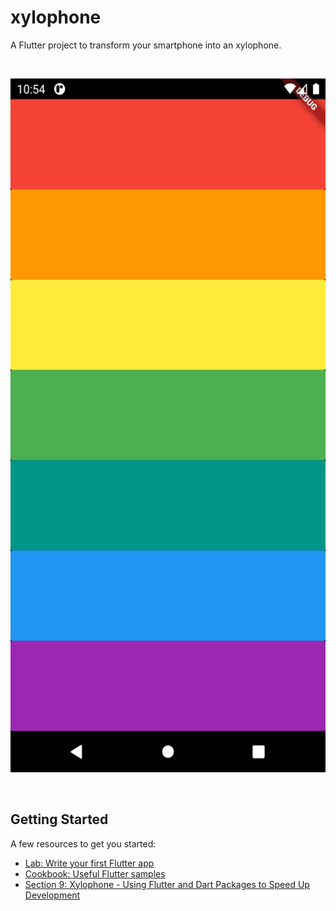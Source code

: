 # xylophone

A Flutter project to transform your smartphone into an xylophone.

<br/>
<p align="start">
  <img width="540" height="1110" src="./screenshots/Screenshot_1.png">
</p>
<br/>

## Getting Started

A few resources to get you started:

- [Lab: Write your first Flutter app](https://flutter.dev/docs/get-started/codelab)
- [Cookbook: Useful Flutter samples](https://flutter.dev/docs/cookbook)
- [Section 9: Xylophone - Using Flutter and Dart Packages to Speed Up Development](https://github.com/londonappbrewery/Flutter-Course-Resources#section-9-xylophone---using-flutter-and-dart-packages-to-speed-up-development)
